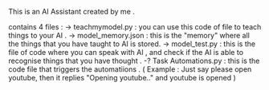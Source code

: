 This is an AI Assistant created by me . 

contains 4 files : 
        -> teachmymodel.py  : you can use this code of file to teach things to your AI .
        -> model_memory.json   : this is the "memory"  where all the things that you have taught to AI is stored.
        -> model_test.py : this is the file of code where you can speak with AI , and check if the AI is able to recognise things that you have thought .
        -? Task Automations.py : this is the code file that triggers the automatiions . ( Example : Just say please open youtube, then it replies "Opening youtube.." and youtube is opened  ) 
